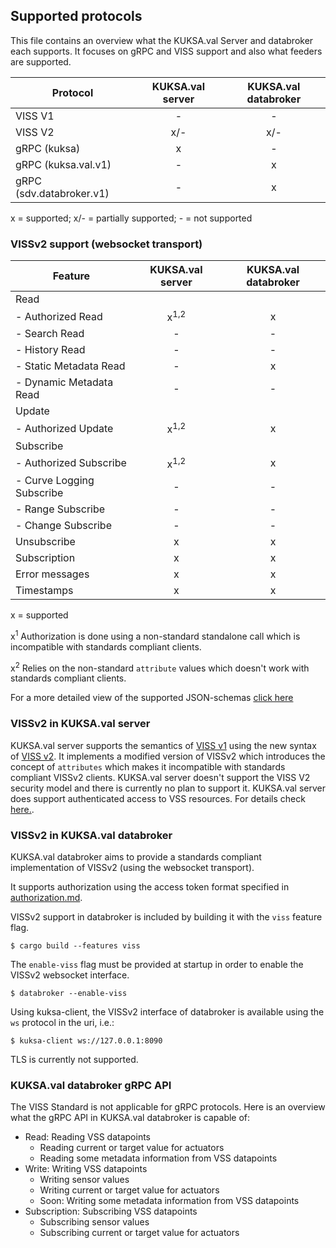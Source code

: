 ## Supported protocols

This file contains an overview what the KUKSA.val Server and databroker each supports. It focuses on gRPC and VISS support and also what feeders are supported.


| Protocol                  | KUKSA.val server | KUKSA.val databroker |
|---------------------------|:----------------:|:--------------------:|
| VISS V1                   |         -        |           -          |
| VISS V2                   |        x/-       |          x/-         |
| gRPC (kuksa)              |         x        |           -          |
| gRPC (kuksa.val.v1)       |         -        |           x          |
| gRPC (sdv.databroker.v1)  |         -        |           x          |

x = supported; x/- = partially supported; - = not supported


### VISSv2 support (websocket transport)

| Feature                       | KUKSA.val server  | KUKSA.val databroker |
|-------------------------------|:-----------------:|:--------------------:|
| Read                          |                   |                      |
|   - Authorized Read           | x<sup>1,2</sup>   |           x          |
|   - Search Read               | -                 |           -          |
|   - History Read              | -                 |           -          |
|   - Static Metadata Read      | -                 |           x          |
|   - Dynamic Metadata Read     | -                 |           -          |
| Update                        |                   |                      |
|   - Authorized Update         | x<sup>1,2</sup>   |           x          |
| Subscribe                     |                   |                      |
|   - Authorized Subscribe      | x<sup>1,2</sup>   |           x          |
|   - Curve Logging Subscribe   | -                 |           -          |
|   - Range Subscribe           | -                 |           -          |
|   - Change Subscribe          | -                 |           -          |
| Unsubscribe                   | x                 |           x          |
| Subscription                  | x                 |           x          |
| Error messages                | x                 |           x          |
| Timestamps                    | x                 |           x          |

x = supported

x<sup>1</sup> Authorization is done using a non-standard standalone call which is incompatible with standards compliant clients.

x<sup>2</sup> Relies on the non-standard `attribute` values which doesn't work with standards compliant clients.

For a more detailed view of the supported JSON-schemas [click here](https://github.com/eclipse-kuksa/kuksa-databrokerblob/master/kuksa-val-server/include/VSSRequestJsonSchema.hpp)

### VISSv2 in KUKSA.val server
KUKSA.val server supports the semantics of [VISS v1](https://www.w3.org/TR/vehicle-information-service/) using the new syntax of [VISS v2](https://www.w3.org/TR/viss2-core/). It implements a modified version of VISSv2 which introduces the concept of `attributes` which makes it incompatible with standards compliant VISSv2 clients.
KUKSA.val server doesn't support the VISS V2 security model and there is currently no plan to support it. KUKSA.val server does support authenticated access to VSS resources. For details check [here.](../KUKSA.val_server/jwt.md).

### VISSv2 in KUKSA.val databroker
KUKSA.val databroker aims to provide a standards compliant implementation of VISSv2 (using the websocket transport).

It supports authorization using the access token format specified in [authorization.md](../KUKSA.val_data_broker/authorization.md).

VISSv2 support in databroker is included by building it with the `viss` feature flag.
```shell
$ cargo build --features viss
```

The `enable-viss` flag must be provided at startup in order to enable the VISSv2 websocket interface.

```shell
$ databroker --enable-viss
```

Using kuksa-client, the VISSv2 interface of databroker is available using the `ws` protocol in the uri, i.e.:

```shell
$ kuksa-client ws://127.0.0.1:8090
```

TLS is currently not supported.

### KUKSA.val databroker gRPC API
The VISS Standard is not applicable for gRPC protocols. Here is an overview what the gRPC API in KUKSA.val databroker is capable of:

  * Read: Reading VSS datapoints
    * Reading current or target value for actuators
    * Reading some metadata information from VSS datapoints
  * Write: Writing VSS datapoints
    * Writing sensor values
    * Writing current or target value for actuators
    * Soon: Writing some metadata information from VSS datapoints
  * Subscription: Subscribing VSS datapoints
    * Subscribing sensor values
    * Subscribing current or target value for actuators
